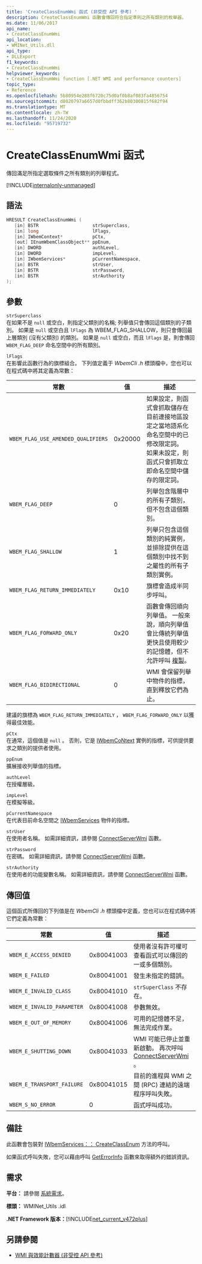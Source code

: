 ```yaml
---
title: 'CreateClassEnumWmi 函式 (非受控 API 參考) '
description: CreateClassEnumWmi 函數會傳回符合指定準則之所有類別的枚舉器。
ms.date: 11/06/2017
api_name:
- CreateClassEnumWmi
api_location:
- WMINet_Utils.dll
api_type:
- DLLExport
f1_keywords:
- CreateClassEnumWmi
helpviewer_keywords:
- CreateClassEnumWmi function [.NET WMI and performance counters]
topic_type:
- Reference
ms.openlocfilehash: 5b80954e288f6720c75d0af0b8af083fa4856754
ms.sourcegitcommit: d8020797a6657d0fbbdff362b80300815f682f94
ms.translationtype: MT
ms.contentlocale: zh-TW
ms.lasthandoff: 11/24/2020
ms.locfileid: "95719732"
---
```

# <a name="createclassenumwmi-function"></a>CreateClassEnumWmi 函式

傳回滿足所指定選取條件之所有類別的列舉程式。

[!INCLUDE[internalonly-unmanaged](../../../../includes/internalonly-unmanaged.md)]

## <a name="syntax"></a>語法

```cpp
HRESULT CreateClassEnumWmi (
   [in] BSTR                    strSuperclass,
   [in] long                    lFlags,
   [in] IWbemContext*           pCtx,
   [out] IEnumWbemClassObject** ppEnum,
   [in] DWORD                   authLevel,
   [in] DWORD                   impLevel,
   [in] IWbemServices*          pCurrentNamespace,
   [in] BSTR                    strUser,
   [in] BSTR                    strPassword,
   [in] BSTR                    strAuthority
);
```

## <a name="parameters"></a>參數

`strSuperclass`\
在如果不是 `null` 或空白，則指定父類別的名稱; 列舉值只會傳回這個類別的子類別。 如果是 `null` 或空白且 `lFlags` 為 WBEM_FLAG_SHALLOW，則只會傳回最上層類別 (沒有父類別) 的類別。 如果是 `null` 或空白，而且 `lFlags` 是，則會傳回 `WBEM_FLAG_DEEP` 命名空間中的所有類別。

`lFlags`\
在影響此函數行為的旗標組合。 下列值定義于 *WbemCli .h* 標頭檔中，您也可以在程式碼中將其定義為常數：

|常數  |值  |描述  |
|---------|---------|---------|
| `WBEM_FLAG_USE_AMENDED_QUALIFIERS` | 0x20000 | 如果設定，則函式會抓取儲存在目前連接地區設定之當地語系化命名空間中的已修改限定詞。 <br/> 如果未設定，則函式只會抓取立即命名空間中儲存的限定詞。 |
| `WBEM_FLAG_DEEP` | 0 | 列舉包含階層中的所有子類別，但不包含這個類別。 |
| `WBEM_FLAG_SHALLOW` | 1 | 列舉只包含這個類別的純實例，並排除提供在這個類別中找不到之屬性的所有子類別實例。 |
| `WBEM_FLAG_RETURN_IMMEDIATELY` | 0x10 | 旗標會造成半同步呼叫。 |
| `WBEM_FLAG_FORWARD_ONLY` | 0x20 | 函數會傳回順向列舉值。 一般來說，順向列舉值會比傳統列舉值更快且使用較少的記憶體，但不允許呼叫 [複製](clone.md)。 |
| `WBEM_FLAG_BIDIRECTIONAL` | 0 | WMI 會保留列舉中物件的指標，直到釋放它們為止。 |

建議的旗標為 `WBEM_FLAG_RETURN_IMMEDIATELY` ， `WBEM_FLAG_FORWARD_ONLY` 以獲得最佳效能。

`pCtx`\
在通常，這個值是 `null` 。 否則，它是 [IWbemCoNtext](/windows/desktop/api/wbemcli/nn-wbemcli-iwbemcontext) 實例的指標，可供提供要求之類別的提供者使用。

`ppEnum`\
擴展接收列舉值的指標。

`authLevel`\
在授權層級。

`impLevel`\
在模擬等級。

`pCurrentNamespace`\
在代表目前命名空間之 [IWbemServices](/windows/desktop/api/wbemcli/nn-wbemcli-iwbemservices) 物件的指標。

`strUser`\
在使用者名稱。 如需詳細資訊，請參閱 [ConnectServerWmi](connectserverwmi.md) 函數。

`strPassword`\
在密碼。 如需詳細資訊，請參閱 [ConnectServerWmi](connectserverwmi.md) 函數。

`strAuthority`\
在使用者的功能變數名稱。 如需詳細資訊，請參閱 [ConnectServerWmi](connectserverwmi.md) 函數。

## <a name="return-value"></a>傳回值

這個函式所傳回的下列值是在 *WbemCli .h* 標頭檔中定義，您也可以在程式碼中將它們定義為常數：

|常數  |值  |描述  |
|---------|---------|---------|
| `WBEM_E_ACCESS_DENIED` | 0x80041003 | 使用者沒有許可權可查看函式可以傳回的一或多個類別。 |
| `WBEM_E_FAILED` | 0x80041001 | 發生未指定的錯誤。 |
| `WBEM_E_INVALID_CLASS` | 0x80041010 | `strSuperClass` 不存在。 |
| `WBEM_E_INVALID_PARAMETER` | 0x80041008 | 參數無效。 |
| `WBEM_E_OUT_OF_MEMORY` | 0x80041006 | 可用的記憶體不足，無法完成作業。 |
| `WBEM_E_SHUTTING_DOWN` | 0x80041033 | WMI 可能已停止並重新啟動。 再次呼叫 [ConnectServerWmi](connectserverwmi.md) 。 |
| `WBEM_E_TRANSPORT_FAILURE` | 0x80041015 | 目前的進程與 WMI 之間 (RPC) 連結的遠端程序呼叫失敗。 |
|`WBEM_S_NO_ERROR` | 0 | 函式呼叫成功。  |

## <a name="remarks"></a>備註

此函數會包裝對 [IWbemServices：： CreateClassEnum](/windows/desktop/api/wbemcli/nf-wbemcli-iwbemservices-createclassenum) 方法的呼叫。

如果函式呼叫失敗，您可以藉由呼叫 [GetErrorInfo](geterrorinfo.md) 函數來取得額外的錯誤資訊。

## <a name="requirements"></a>需求

**平台：** 請參閱 [系統需求](../../get-started/system-requirements.md)。

**標頭：** WMINet_Utils .idl

**.NET Framework 版本：**[!INCLUDE[net_current_v472plus](../../../../includes/net-current-v472plus.md)]

## <a name="see-also"></a>另請參閱

- [WMI 與效能計數器 (非受控 API 參考)](index.md)
